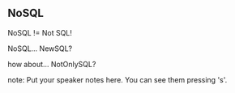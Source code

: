 ##  NoSQL

NoSQL != Not SQL!

NoSQL... NewSQL?

how about... NotOnlySQL?

note:
    Put your speaker notes here.
    You can see them pressing 's'.
